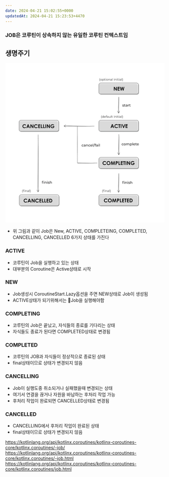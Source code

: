 ```yaml
---
date: 2024-04-21 15:02:55+0000
updatedAt: 2024-04-21 15:23:53+4470
---
```

### JOB은 코루틴이 상속하지 않는 유일한 코루틴 컨텍스트임

## 생명주기
![center|600](real-resource-image/Pasted%20image%2020240207224956.png)

- 위 그림과 같이 Job은 New, ACTIVE, COMPLETEING, COMPLETED, CANCELLING, CANCELLED 6가지 상태를 가진다

### ACTIVE
- 코루틴이 Job을 실행하고 있는 상태
- 대부분의 Coroutine은 Active상태로 시작

### NEW
- Job생성시 CoroutineStart.Lazy옵션을 주면 NEW상태로 Job이 생성됨
- ACTIVE상태가 되기위해서는 Job을 실행해야함

### COMPLETING
- 코루틴의 Job은 끝났고, 자식들의 종료를 기다리는 상태
- 자식들도 종료가 된다면 COMPLETED상태로 변경됨

### COMPLETED
- 코루틴의 JOB과 자식들이 정상적으로 종료된 상태
- final상태이므로 상태가 변경되지 않음

### CANCELLING
- Job이 실행도중 취소되거나 실패했을때 변경되는 상태
- 여기서 연결을 끊거나 자원을 바납하는 후처리 작업 가능
- 후처리 작업이 완료되면 CANCELLED상태로 변경됨

### CANCELLED
- CANCELLING에서 후처리 작업이 완료된 상태
- final상태이므로 상태가 변경되지 않음




https://kotlinlang.org/api/kotlinx.coroutines/kotlinx-coroutines-core/kotlinx.coroutines/-job/
https://kotlinlang.org/api/kotlinx.coroutines/kotlinx-coroutines-core/kotlinx.coroutines/-job.html
https://kotlinlang.org/api/kotlinx.coroutines/kotlinx-coroutines-core/kotlinx.coroutines/job.html